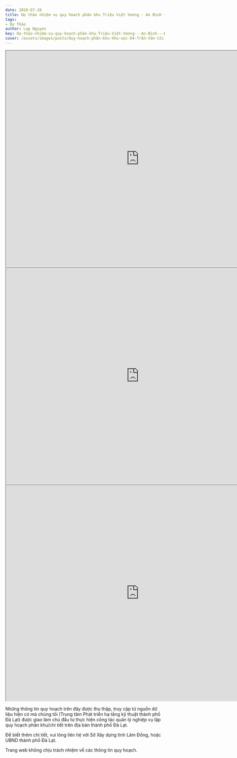 ```yaml
---
date: 2020-07-28
title: Dự thảo nhiệm vụ quy hoach phân khu Triệu Việt Vương - An Bình - Đống Đa (Khu D2), Phường 3
tags:
- Dự Thảo
author: Lap Nguyen
key: Dự-thảo-nhiệm-vụ-quy-hoach-phân-khu-Triệu-Việt-Vương---An-Bình---Đống-Đa
cover: /assets/images/posts/Quy-hoạch-phân-khu-Khu-vực-D4-Trần-Văn-Côi,-Nguyễn-An-Ninh,-Ngô-Quyền,-Cao-Thắng,-P5,6,7.png.png
---
```


<iframe src="https://drive.google.com/file/d/14iYYmeHd74a4O67FMKrZtOKW39mjBqRj/preview" width="840" height="680"></iframe>
<iframe src="https://drive.google.com/file/d/1JRR_4JZUESO2gux5LuvTbKm8OztIXGrb/preview" width="840" height="680"></iframe>
<iframe src="https://drive.google.com/file/d/1k3RwHjkNZYVjgLGBH5m8fj45GXgzV6tT/preview" width="840" height="680"></iframe>

Những thông tin quy hoạch trên đây được thu thập, truy cập từ nguồn dữ liệu hiện có mà chúng tôi 
(Trung tâm Phát triển hạ tầng kỹ thuật thành phố Đà Lạt) được giao làm chủ đầu tư thực hiện công tác quản lý nghiệp vụ 
lập quy hoạch phân khu/chi tiết trên địa bàn thành phố Đà Lạt.

Để biết thêm chi tiết, vui lòng liên hệ với Sở Xây dựng tỉnh Lâm Đồng, hoặc UBND thành phố Đà Lạt.

Trang web không chịu trách nhiệm về các thông tin quy hoạch.
